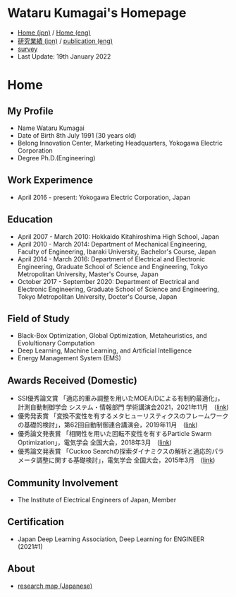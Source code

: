 # Wataru Kumagai's Homepage
* [Home (jpn)](https://watarukumagai-git.github.io/) / [Home (eng)](https://watarukumagai-git.github.io/home_eng/)
* [研究業績 (jpn)](https://watarukumagai-git.github.io/publication/) / [publication (eng)](https://watarukumagai-git.github.io/publication_eng/)
* [survey](https://watarukumagai-git.github.io/survey/)
* Last Update: 19th January 2022

# Home
## My Profile
* Name
 Wataru Kumagai
* Date of Birth
 8th July 1991 (30 years old)
* Belong
 Innovation Center, Marketing Headquarters, Yokogawa Electric Corporation
* Degree
 Ph.D.(Engineering)

## Work Experimence
* April 2016 - present: Yokogawa Electric Corporation, Japan

## Education
* April 2007 - March 2010: Hokkaido Kitahiroshima High School, Japan
* April 2010 - March 2014: Department of Mechanical Engineering, Faculty of Engineering, Ibaraki University, Bachelor's Course, Japan
* April 2014 - March 2016: Department of Electrical and Electronic Engineering, Graduate School of Science and Engineering, Tokyo Metropolitan University, Master's Course, Japan
* October 2017 - September 2020: Department of Electrical and Electronic Engineering, Graduate School of Science and Engineering, Tokyo Metropolitan University, Docter's Course, Japan

## Field of Study
* Black-Box Optimization, Global Optimization, Metaheuristics, and Evolultionary Computation
* Deep Learning, Machine Learning, and Artificial Intelligence
* Energy Management System (EMS)

## Awards Received (Domestic)
* SSI優秀論文賞 「適応的重み調整を用いたMOEA/Dによる有制約最適化」，計測自動制御学会 システム・情報部門 学術講演会2021，2021年11月　([link](https://ssi2021.sice.or.jp/awards.php))
* 優秀発表賞 「変換不変性を有するメタヒューリスティクスのフレームワークの基礎的検討」，第62回自動制御連合講演会，2019年11月　([link](https://www.jsme.or.jp/conference/rengo62/))
* 優秀論文発表賞 「相関性を用いた回転不変性を有するParticle Swarm Optimization」，電気学会 全国大会，2018年3月　([link](https://www.iee.jp/blog/epaward_2018/))
* 優秀論文発表賞 「Cuckoo Searchの探索ダイナミクスの解析と適応的パラメータ調整に関する基礎検討」，電気学会 全国大会，2015年3月　([link](http://denki.iee.jp/?page_id=13998))

## Community Involvement
* The Institute of Electrical Engineers of Japan, Member

## Certification
* Japan Deep Learning Association, Deep Learning for ENGINEER (2021#1)

## About
* [research map (Japanese)](https://researchmap.jp/kumawata)
